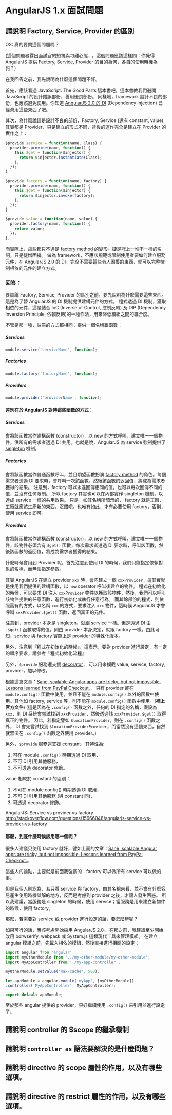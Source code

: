 # AngularJS 1.x 面試問題

## 請說明 Factory, Service, Provider 的區別

OS: 真的要問這個問題嗎？

 (這個問題暴露出面試官的短視與刁難心態...，這個問題應該這樣問：你覺得 AngularJS 提供 Factory, Service, Provider 的目的為何，各自的使用時機為何？)

在我回答之前，我先說明為什麼這個問題不好。

首先，應該看過 JavaScript: The Good Parts 這本書吧，這本書教我們避開 JavaScript 的設計錯誤部份，善用優良部份。
同樣地，framework 設計不良的部份，也應該避免使用。你知道 [AngularJS 2.0 的 DI](https://github.com/angular/di.js) (Dependency Injection) 已經棄用這些東西了吧。

其次，為什麼說這是設計不良的部份，Factory, Service (還有  constant, value) 其實都是 Provider，只是建立的形式不同，背後的運作完全是建立在 Provider 的實作之上：

```js
$provide.service = function(name, Class) {
  provider.provide(name, function() {
    this.$get = function($injector) {
      return $injector.instantiate(Class);
    };
  });
}

$provide.factory = function(name, factory) {
  provider.provide(name, function() {
    this.$get = function($injector) {
      return $injector.invoke(factory);
    };
  });
}

$provide.value = function(name, value) {
  provider.factory(name, function() {
    return value;
  });
};
```

而實際上，這些都只不過是 [factory method](http://www.oodesign.com/factory-method-pattern.html) 的變形。硬是冠上一堆不一樣的名詞，只是徒增困擾。
做為 framework，不應該規範或限制使用者要如何建立服務元件，在 AngularJS 2.0 的 DI，完全不需要這些令人困擾的東西，就可以完整控制相依的元件的建立方式。


### 回答：

要談論 Factory, Service, Provider 的區別之前，要先說明為什麼需要這些東西。這是為了替 AngularJS 的 DI 機制提供建構元件的方式。
程式透過 DI 機制，獲取相依的元件，這是結合 IoC (Inverse of Control, 控制反轉) 及 DIP (Dependency Inversion Principle, 依賴反轉)的一種作法，用來降低模組之間的耦合度。

不管是那一種，註冊的方式都相同：提供一個名稱跟函數：

##### Services

```js
module.service('serviceName', function); 
```

##### Factories

```js
module.factory('factoryName', function); 
```

##### Providers

```js
module.provider('providerName', function); 
```

#### 差別在於 AngularJS 對待這些函數的方式：

##### Services

會將該函數當作建構函數 (constructor)，以 new 的方式呼叫，建立唯一一個物件，供所有的需求者透過 DI 共用。也就是說，AngularJS 為 service 強制提供了 [singleton](http://www.oodesign.com/singleton-pattern.html) 機制。

##### Factories

會將該函數當作普通函數呼叫，並且期望函數扮演 [factory method](http://www.oodesign.com/factory-method-pattern.html) 的角色。每個需求者透過 DI 要求時，會呼叫一次該函數，然後該函數的返回值，將成為需求者獲得的結果。
注意到，factory 可以永遠回傳相同的值，也可以每次回傳不同的值，並沒有任何限制。
所以 factory 其實也可以在內部實作 singleton 機制，以達成 service 一樣的共用效果。
只是，如其名稱所暗示的， factory 就是工廠，工廠就應該生產新的東西，沒錯吧。也唯有如此，才有必要使用 factory，否則，使用 service 即可。

##### Providers

會將該函數當作建構函數 (constructor)，以 new 的方式呼叫，建立唯一一個物件，該物件必須含有 `$get()` 函數，每次需求者透過 DI 要求時，呼叫該函數，然後該函數的返回值，將成為需求者獲得的結果。

什麼時候會用到 Provider 呢，首先注意到使用 DI 的時候，我們只能指定依賴對象的名稱，而無法指定參數。

其實 AngularJS 在建立 provider `xxx` 時，會先建立一個 `xxxProvider`，這其實就是使用我們提供的建構函數，以 `new` operator 呼叫後建立的物件。
程式在初始化的時候，可以要求 DI 注入 `xxxProvider` 物件以獲取該物件，然後，我們可以呼叫該物件提供的任意函數，進行初始化或執行任意行為。
而其餘部份的程式，則依照舊有的方式，以名稱 `xxx` 的方式，要求注入 `xxx` 物件，這時候 AngularJS 才會呼叫 `xxxProvider.$get()` 函數，返回真正的元件。

注意到，provider 本身是 singleton，就跟 service 一樣。但是透過 DI 由 `.$get()` 函數取得的值，則由 provider 本身決定，就跟 factory 一樣。由此可知，service 與 factory 實際上是 provider 的特殊化版本。

另外，注意到『程式在初始化的時候』，這表示，要對 provider 進行設定，有一定的順序要求，請參考『程式初始化流程』

另外，`$provide` 服務還支援 [decorator](https://docs.angularjs.org/api/auto/service/$provide#decorator)，
可以用來攔截 value, service, factory, provider，加以修改。

根據這篇文章：[Sane, scalable Angular apps are tricky, but not impossible. Lessons learned from PayPal Checkout.](https://medium.com/@bluepnume/sane-scalable-angular-apps-are-tricky-but-not-impossible-lessons-learned-from-paypal-checkout-c5320558d4ef)， 只有 provider 能在 `module.config()` 函數中使用，並且不能在 `module.config()` 以外的函數中使用。其他如 factory, service 等，則不能在 `module.config()` 函數中使用。(**補上官方文件**)
(這是因為在 `.config()` 函數之外，任何的 DI 指定的名稱，假設為 `xxx`，則 DI 系統會嘗試找到 `xxxProvider`，然後透過該 `xxxProvider.$get()` 取得真正的物件。
因此，若指定譬如 `$locationProvider`，則在 `.config()` 函數之外， DI 會先嘗試找到 `$locationProviderProvider`，而當然沒有這個東西，自然就無法在 `.config()` 函數之外使用 provider。)

另外，`$provide` 服務還支援 [constant](https://docs.angularjs.org/api/auto/service/$provide#constant)，其特性為:

1. 可在 module `.config()` 時期透過 DI 取用，
2. 不可 DI 引用其他服務，
3. 不可透過 decorator 修飾。

value 相較於  constant 的區別：

1. 不可在 module.config() 時期透過 DI 取用，
2. 不可 DI 引用其他服務 (與 constant 同)，
3. 可透過 decorator 修飾。

AngularJS: Service vs provider vs factory
http://stackoverflow.com/questions/15666048/angularjs-service-vs-provider-vs-factory

#### 那麼，到底什麼時候該用哪一個呢？

很多人建議只使用 factory 就好，譬如上面的文章：[Sane, scalable Angular apps are tricky, but not impossible. Lessons learned from PayPal Checkout.](https://medium.com/@bluepnume/sane-scalable-angular-apps-are-tricky-but-not-impossible-lessons-learned-from-paypal-checkout-c5320558d4ef)。

這些人的論點，主要就是前面我強調的：factory 可以做所有 service 可以做的事。

但是我個人則認為，若只看 service 與 factory，由其名稱來看，並不會有什麼容易產生使用時機誤解的地方，反而是考慮到 provider 之後，才讓人發生困惑。
所以我建議，當服務是 singleton 的時候，使用 service；當服務是用來建立新物件的時候，使用 factory。

那麼，若需要對 service 或 provider 進行設定的話，要怎麼辦呢？

如果可行的話，應該考慮開始採用 AngularJS 2.0。
在那之前，我建議至少開始改用 borwserify, webpack 或 System.js 這類現代工具來管理模組。
在建立 angular 模組之前，先載入相依的模組，然後直接進行相關的設定：

```js
import angular from 'angular';
import myOtherModule from '../my-other-module/my-other-module';
import MyAppController from './my-app-controller';

myOtherModule.setValue('max-cache', 500);

let appModule = angular.module('myApp', [myOtherModule])
.controller('MyAppController', MyAppController);

export default appModule;
```

至於那些 angular 提供的 provider，只好繼續使用 `.config()` 來引用並進行設定了。


## 請說明 controller 的 $scope 的繼承機制


## 請說明 `controller as` 語法要解決的是什麼問題？


## 請說明 directive 的 scope 屬性的作用，以及有哪些選項。


## 請說明 directive 的 restrict 屬性的作用，以及有哪些選項。





